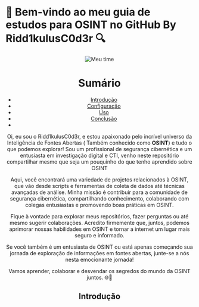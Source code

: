 #  🧠 Bem-vindo ao meu guia de estudos para OSINT no GitHub By Ridd1kulusC0d3r 🔍

<div align="center">
    <img width="tamanho da imagem" title="Meu time" src="https://github-production-user-asset-6210df.s3.amazonaws.com/142614578/261862139-3296237a-1776-42c3-9507-69d787287c73.gif"/>
<div>
  
# Sumário
* [Introdução](#introdução)
* [Configuração](#configuração)
* [Uso](#uso)
* [Conclusão](#conclusão)
* 


Oi, eu sou o Ridd1kulusC0d3r, e estou apaixonado pelo incrível universo da Inteligência de Fontes Abertas ( Também conhecido como __OSINT__) e tudo o que podemos explorar! Sou um profissional de segurança cibernética e um entusiasta em investigação digital e CTI, venho neste repositório compartilhar mesmo que seja um pouquinho do que tenho aprendido sobre OSINT

Aqui, você encontrará uma variedade de projetos relacionados à OSINT, que vão desde scripts e ferramentas de coleta de dados até técnicas avançadas de análise. Minha missão é contribuir para a comunidade de segurança cibernética, compartilhando conhecimento, colaborando com colegas entusiastas e promovendo boas práticas em OSINT.

Fique à vontade para explorar meus repositórios, fazer perguntas ou até mesmo sugerir colaborações. Acredito firmemente que, juntos, podemos aprimorar nossas habilidades em OSINT e tornar a internet um lugar mais seguro e informado.

Se você também é um entusiasta de OSINT ou está apenas começando sua jornada de exploração de informações em fontes abertas, junte-se a nós nesta emocionante jornada!

Vamos aprender, colaborar e desvendar os segredos do mundo da OSINT juntos. 🌐🧐






































## Introdução 

